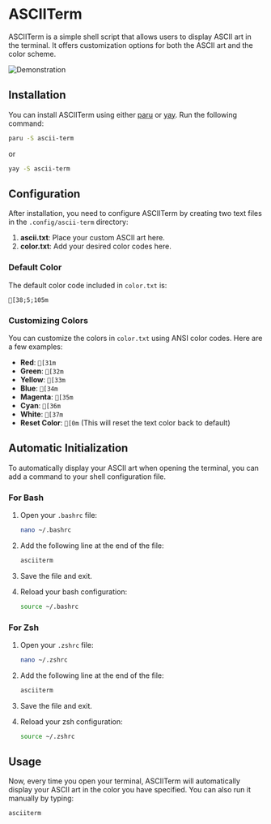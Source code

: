 
# ASCIITerm

ASCIITerm is a simple shell script that allows users to display ASCII art in the terminal. It offers customization options for both the ASCII art and the color scheme.

![Demonstration](https://i.imgur.com/AurJ7w2.png)

## Installation

You can install ASCIITerm using either [paru](https://github.com/Morganamilo/paru) or [yay](https://github.com/Jguer/yay). Run the following command:

```bash
paru -S ascii-term
```
or
```bash
yay -S ascii-term
```

## Configuration

After installation, you need to configure ASCIITerm by creating two text files in the `.config/ascii-term` directory:

1. **ascii.txt**: Place your custom ASCII art here.
2. **color.txt**: Add your desired color codes here.

### Default Color

The default color code included in `color.txt` is:

```
[38;5;105m
```

### Customizing Colors

You can customize the colors in `color.txt` using ANSI color codes. Here are a few examples:

- **Red**: `[31m`
- **Green**: `[32m`
- **Yellow**: `[33m`
- **Blue**: `[34m`
- **Magenta**: `[35m`
- **Cyan**: `[36m`
- **White**: `[37m`
- **Reset Color**: `[0m` (This will reset the text color back to default)

## Automatic Initialization

To automatically display your ASCII art when opening the terminal, you can add a command to your shell configuration file.

### For Bash

1. Open your `.bashrc` file:

   ```bash
   nano ~/.bashrc
   ```

2. Add the following line at the end of the file:

   ```bash
   asciiterm
   ```

3. Save the file and exit.

4. Reload your bash configuration:

   ```bash
   source ~/.bashrc
   ```

### For Zsh

1. Open your `.zshrc` file:

   ```bash
   nano ~/.zshrc
   ```

2. Add the following line at the end of the file:

   ```bash
   asciiterm
   ```

3. Save the file and exit.

4. Reload your zsh configuration:

   ```bash
   source ~/.zshrc
   ```

## Usage

Now, every time you open your terminal, ASCIITerm will automatically display your ASCII art in the color you have specified. You can also run it manually by typing:

```bash
asciiterm
```
